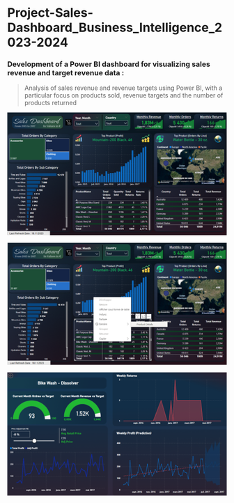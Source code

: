 # Project-Sales-Dashboard_Business_Intelligence_2023-2024
### Development of a Power BI dashboard for visualizing sales revenue and target revenue data :
>
> Analysis of sales revenue and revenue targets using Power BI, with a particular focus on products sold, revenue targets and the number of products returned
>

![](./Images/1.png)

![](./Images/2.png)

![](./Images/3.png)
